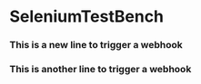 # SeleniumTestBench

### This is a new line to trigger a webhook

### This is another line to trigger a webhook